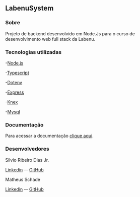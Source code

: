 ## LabenuSystem

<h3>Sobre</h3>

Projeto de backend desenvolvido em Node.Js para o curso de desenvolvimento web full stack da Labenu.

<h3>Tecnologias utilizadas</h3>

-[Node.js](https://nodejs.org/en/)

-[Typescript](https://www.typescriptlang.org/)

-[Dotenv](https://www.npmjs.com/package/dotenv)

-[Express](https://expressjs.com/pt-br/)

-[Knex](https://knexjs.org/)

-[Mysql](https://www.npmjs.com/package/mysql)

<h3>Documentação</h3>

Para acessar a documentação [clique aqui](https://documenter.getpostman.com/view/17588312/UVR4Npov).

<h3>Desenvolvedores</h3>

<div>
  Silvio Ribeiro Dias Jr.
  
  [Linkedin](https://www.linkedin.com/in/silvio-dias-junior/) -- 
  [GitHub](https://github.com/silviordjr)
</div>

<div>
  Matheus Schade
  
  [Linkedin](https://www.linkedin.com/in/matheus-schade/) -- 
  [GitHub](https://github.com/MatheusSchade)
</div>

